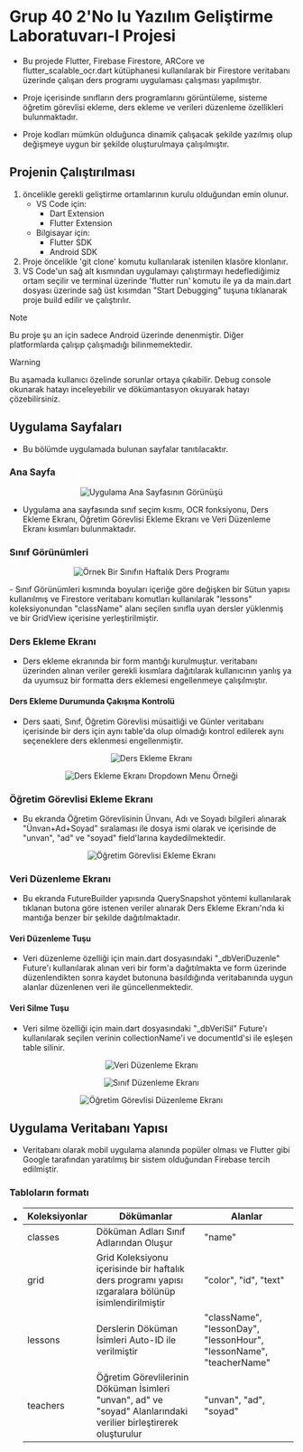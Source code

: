 # Grup 40 2'No lu Yazılım Geliştirme Laboratuvarı-I Projesi

- Bu projede Flutter, Firebase Firestore, ARCore ve flutter_scalable_ocr.dart kütüphanesi kullanılarak bir Firestore veritabanı üzerinde çalışan ders programı uygulaması çalışması yapılmıştır.

- Proje içerisinde sınıfların ders programlarını görüntüleme, sisteme öğretim görevlisi ekleme, ders ekleme ve verileri düzenleme özellikleri bulunmaktadır.

- Proje kodları mümkün olduğunca dinamik çalışacak şekilde yazılmış olup değişmeye uygun bir şekilde oluşturulmaya çalışılmıştır.

## Projenin Çalıştırılması

1. öncelikle gerekli geliştirme ortamlarının kurulu olduğundan emin olunur.
   - VS Code için:
     - Dart Extension
     - Flutter Extension
   - Bilgisayar için:
     - Flutter SDK
     - Android SDK
2. Proje öncelikle 'git clone' komutu kullanılarak istenilen klasöre klonlanır.
3. VS Code'un sağ alt kısmından uygulamayı çalıştırmayı hedeflediğimiz ortam seçilir ve terminal üzerinde 'flutter run' komutu ile ya da main.dart dosyası üzerinde sağ üst kısımdan "Start Debugging" tuşuna tıklanarak proje build edilir ve çalıştırılır.

> [!NOTE]
> Bu proje şu an için sadece Android üzerinde denenmiştir. Diğer platformlarda çalışıp çalışmadığı bilinmemektedir.

> [!WARNING]
> Bu aşamada kullanıcı özelinde sorunlar ortaya çıkabilir. Debug console okunarak hatayı inceleyebilir ve dökümantasyon okuyarak hatayı çözebilirsiniz.

## Uygulama Sayfaları

- Bu bölümde uygulamada bulunan sayfalar tanıtılacaktır.

### Ana Sayfa

<p align="center">
  <img src="photos/anasayfa.jpg" alt="Uygulama Ana Sayfasının Görünüşü"/>
</p>

- Uygulama ana sayfasında sınıf seçim kısmı, OCR fonksiyonu, Ders Ekleme Ekranı, Öğretim Görevlisi Ekleme Ekranı ve Veri Düzenleme Ekranı kısımları bulunmaktadır.

### Sınıf Görünümleri

<p align="center">
  <img src="photos/sinifdersgorunumu.jpg" alt="Örnek Bir Sınıfın Haftalık Ders Programı"/>
</p>
- Sınıf Görünümleri kısmında boyuları içeriğe göre değişken bir Sütun yapısı kullanılmış ve Firestore veritabanı komutları kullanılarak "lessons" koleksiyonundan "className" alanı seçilen sınıfla uyan dersler yüklenmiş ve bir GridView içerisine yerleştirilmiştir.

### Ders Ekleme Ekranı

- Ders ekleme ekranında bir form mantığı kurulmuştur. veritabanı üzerinden alınan veriler gerekli kısımlara dağıtılarak kullanıcının yanlış ya da uyumsuz bir formatta ders eklemesi engellenmeye çalışılmıştır.

#### Ders Ekleme Durumunda Çakışma Kontrolü

- Ders saati, Sınıf, Öğretim Görevlisi müsaitliği ve Günler veritabanı içerisinde bir ders için aynı table'da olup olmadığı kontrol edilerek aynı seçeneklere ders eklenmesi engellenmiştir.

<p align="center">
  <img src="photos/dersekleme.jpg" alt="Ders Ekleme Ekranı"/>
</p>

<p align="center">
  <img src="photos/dersekleme2.jpg" alt="Ders Ekleme Ekranı Dropdown Menu Örneği"/>
</p>

### Öğretim Görevlisi Ekleme Ekranı

- Bu ekranda Öğretim Görevlisinin Ünvanı, Adı ve Soyadı bilgileri alınarak "Ünvan+Ad+Soyad" sıralaması ile dosya ismi olarak ve içerisinde de "unvan", "ad" ve "soyad" field'larına kaydedilmektedir.

<p align="center">
  <img src="photos/hocaekleme.jpg" alt="Öğretim Görevlisi Ekleme Ekranı"/>
</p>

### Veri Düzenleme Ekranı

- Bu ekranda FutureBuilder yapısında QuerySnapshot yöntemi kullanılarak tıklanan butona göre istenen veriler alınarak Ders Ekleme Ekranı'nda ki mantığa benzer bir şekilde dağıtılmaktadır.

#### Veri Düzenleme Tuşu

- Veri düzenleme özelliği için main.dart dosyasındaki "\_dbVeriDuzenle" Future'ı kullanılarak alınan veri bir form'a dağıtılmakta ve form üzerinde düzenlendikten sonra kaydet butonuna basıldığında veritabanında uygun alanlar düzenlenen veri ile güncellenmektedir.

#### Veri Silme Tuşu

- Veri silme özelliği için main.dart dosyasındaki "\_dbVeriSil" Future'ı kullanılarak seçilen verinin collectionName'i ve documentId'si ile eşleşen table silinir.

<p align="center">
  <img src="photos/veriduzenlemeekrani.jpg" alt="Veri Düzenleme Ekranı"/>
</p>

<p align="center">
  <img src="photos/sinifduzenleme.jpg" alt="Sınıf Düzenleme Ekranı"/>
</p>

<p align="center">
  <img src="photos/hocaduzenleme.jpg" alt="Öğretim Görevlisi Düzenleme Ekranı"/>
</p>

## Uygulama Veritabanı Yapısı

- Veritabanı olarak mobil uygulama alanında popüler olması ve Flutter gibi Google tarafından yaratılmış bir sistem olduğundan Firebase tercih edilmiştir.

### Tabloların formatı

- | Koleksiyonlar | Dökümanlar                                                                                                       | Alanlar                                                             |
  | ------------- | ---------------------------------------------------------------------------------------------------------------- | ------------------------------------------------------------------- |
  | classes       | Döküman Adları Sınıf Adlarından Oluşur                                                                           | "name"                                                              |
  | grid          | Grid Koleksiyonu içerisinde bir haftalık ders programı yapısı ızgaralara bölünüp isimlendirilmiştir              | "color", "id", "text"                                               |
  | lessons       | Derslerin Döküman İsimleri Auto-ID ile verilmiştir                                                               | "className", "lessonDay", "lessonHour", "lessonName", "teacherName" |
  | teachers      | Öğretim Görevlilerinin Döküman İsimleri "unvan", ad" ve "soyad" Alanlarındaki verilier birleştirerek oluşturulur | "unvan", "ad", "soyad"                                              |
